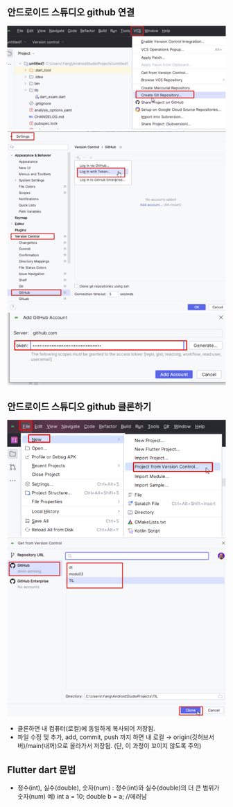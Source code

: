 ## 안드로이드 스튜디오 github 연결
![img_1.png](img_1.png)
![img_2.png](img_2.png)
![img_3.png](img_3.png)

## 안드로이드 스튜디오 github 클론하기
![img.png](img.png)
![img_4.png](img_4.png)

- 클론하면 내 컴퓨터(로컬)에 동일하게 복사되어 저장됨.
- 파일 수정 및 추가, add, commit, push 까지 하면 내 로컬 → origin(깃허브서버)/main(내꺼)으로 올라가서 저장됨.
(단, 이 과정이 꼬이지 않도록 주의)

## Flutter dart 문법
- 정수(int), 실수(double), 숫자(num) : 정수(int)와 실수(double)의 더 큰 범위가 숫자(num)
예) int a = 10;
    double b = a; //에러남
